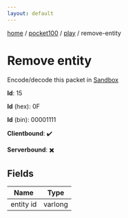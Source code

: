 ```yaml
---
layout: default
---
```


[home](/)  /  [pocket100](/protocol/pocket100)  /  [play](/protocol/pocket100/play)  /  remove-entity

# Remove entity

Encode/decode this packet in [Sandbox](../../../sandbox/pocket100#play.remove_entity)

**Id**: 15

**Id** (hex): 0F

**Id** (bin): 00001111

**Clientbound**: ✔️

**Serverbound**: ✖️

## Fields

Name | Type
---|---
entity id | varlong
